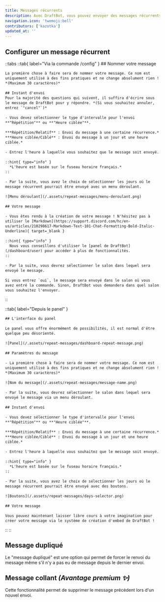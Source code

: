 ```yaml
---
title: Messages récurrents
description: Avec DraftBot, vous pouvez envoyer des messages récurrents avec quelques fonctionnalités intéressantes !
navigation.icon: 'twemoji:bell'
contributors: ['kazotka']
updated_at: ''
---
```


## Configurer un message récurrent

::tabs
  ::tab{ label="Via la commande /config" }
    ## Nommer votre message

    La première chose à faire sera de nommer votre message. Ce nom est uniquement utilisé à des fins pratiques et ne change absolument rien ! *(Maximum 30 caractères)*

    ## Instant d'envoi
    Pour la majorité des questions qui suivent, il suffira d'écrire sous le message de DraftBot pour y répondre. *(Si vous souhaitez annuler, entrez `"cancel"`)*

    - Vous devez sélectionner le type d'intervalle pour l'envoi **"Répétition"** ou **"Heure ciblée"**.

    ***Répétition/Relatif** : Envoi du message à une certaine récurrence.*
    ***Heure ciblée/Ciblé** : Envoi du message à un jour et une heure ciblée.*

    - Entrez l'heure à laquelle vous souhaitez que le message soit envoyé.

    ::hint{ type="info" }
      *L'heure est basée sur le fuseau horaire français.*
    ::

    - Par la suite, vous avez le choix de sélectionner les jours où le message récurrent pourrait être envoyé avec un menu déroulant.

    ![Menu déroulant](/.assets/repeat-messages/menu-deroulant.png)

    ## Votre message

    - Vous êtes rendu à la création de votre message ! N'hésitez pas à utiliser le [Markdown](https://support.discord.com/hc/en-us/articles/210298617-Markdown-Text-101-Chat-Formatting-Bold-Italic-Underline){ target=_blank }

    ::hint{ type="info" }
      Nous vous conseillons d'utiliser le [panel de DraftBot](/dashboard/user) pour accéder à plus de fonctionnalités.
    ::

    - Par la suite, vous devrez sélectionner le salon dans lequel sera envoyé le message.

    Si vous entrez `oui`, le message sera envoyé dans le salon où vous avez entré la commande. Sinon, DraftBot vous demandera dans quel salon vous souhaitez l'envoyer.
  ::

  ::tab{ label="Depuis le panel" }

    ## L'interface du panel

    Le panel vous offre énormément de possibilités, il est normal d'être quelque peu désorienté.

    ![Panel](/.assets/repeat-messages/dashboard-repeat-message.png)

    ## Paramètres du message

    - La première chose à faire sera de nommer votre message. Ce nom est uniquement utilisé à des fins pratiques et ne change absolument rien ! *(Maximum 30 caractères)*

    ![Nom du message](/.assets/repeat-messages/message-name.png)

    - Par la suite, vous devrez sélectionner le salon dans lequel sera envoyé le message via un menu déroulant.

    ## Instant d'envoi

    - Vous devez sélectionner le type d'intervalle pour l'envoi **"Répétition"** ou **"Heure ciblée"**.

    ***Répétition/Relatif** : Envoi du message à une certaine récurrence.*
    ***Heure ciblée/Ciblé** : Envoi du message à un jour et une heure ciblée.*

    - Entrez l'heure à laquelle vous souhaitez que le message soit envoyé.

    ::hint{ type="info" }
      *L'heure est basée sur le fuseau horaire français.*
    ::

    - Par la suite, vous avez le choix de sélectionner les jours où le message récurrent pourrait être envoyé avec des boutons.

    ![Boutons](/.assets/repeat-messages/days-selector.png)

    ## Votre message

    Vous pouvez maintenant laisser libre cours à votre imagination pour créer votre message via le système de création d'embed de DraftBot !
  ::
::

## Message dupliqué

Le "message dupliqué" est une option qui permet de forcer le renvoi du message même s'il n'y a pas eu de message depuis le dernier envoi.

## Message collant *(Avantage premium ✨)*

Cette fonctionnalité permet de supprimer le message précédent lors d'un nouvel envoi.